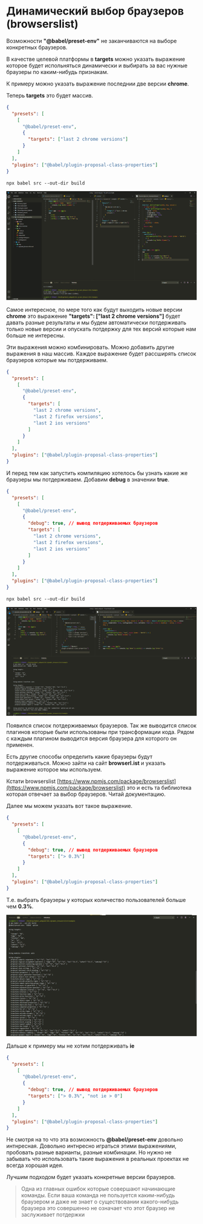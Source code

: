 # Динамический выбор браузеров (browserslist)

Возможности **"@babel/preset-env"** не заканчиваются на выборе конкретных браузеров.

В качестве целевой платформы в **targets** можно указать выражение которое будет испольняться динамически и выбирать за вас нужные браузеры по каким-нибудь признакам.

К примеру можно указать выражение последнии две версии **chrome**.

Теперь **targets** это будет массив.

```json
{
  "presets": [
    [
      "@babel/preset-env",
      {
        "targets": ["last 2 chrome versions"]
      }
    ]
  ],
  "plugins": ["@babel/plugin-proposal-class-properties"]
}
```

```shell
npx babel src --out-dir build
```

![](img/001.png)

Самое интересное, по мере того как будут выходить новые версии **chrome** это выражение **"targets": ["last 2 chrome versions"]** будет давать разные результаты и мы будем автоматически потдерживать только новые версии и опускать потдержку для тех версий которые нам больше не интересны.

Эти выражения можно комбинировать. Можно добавить другие выражения в наш массив. Каждое выражение будет рассширять список браузеров которые мы потдерживаем.

```json
{
  "presets": [
    [
      "@babel/preset-env",
      {
        "targets": [
          "last 2 chrome versions",
          "last 2 firefox versions",
          "last 2 ios versions"
        ]
      }
    ]
  ],
  "plugins": ["@babel/plugin-proposal-class-properties"]
}
```

И перед тем как запустить компиляцию хотелось бы узнать какие же браузеры мы потдерживаем. Добавим **debug** в значении **true**.

```json
{
  "presets": [
    [
      "@babel/preset-env",
      {
        "debug": true, // вывод потдерживаемых браузеров
        "targets": [
          "last 2 chrome versions",
          "last 2 firefox versions",
          "last 2 ios versions"
        ]
      }
    ]
  ],
  "plugins": ["@babel/plugin-proposal-class-properties"]
}
```

```shell
npx babel src --out-dir build
```

![](img/002.png)

Появился список потдерживаемых браузеров. Так же выводится список плагинов которые были использованы при трансформации кода. Рядом с каждым плагином выводится версия браузера для которого он применен.

Есть другие способы определить какие браузеры будут потдерживаться. Можно зайти на сайт **browserl.ist** и указать выражение которое мы используем.

Кстати browserslist [https://www.npmjs.com/package/browserslist](https://www.npmjs.com/package/browserslist) это и есть та библиотека которая отвечает за выбор браузеров. Читай документацию.

Далее мы можем указать вот такое выражение.

```json
{
  "presets": [
    [
      "@babel/preset-env",
      {
        "debug": true, // вывод потдерживаемых браузеров
        "targets": ["> 0.3%"]
      }
    ]
  ],
  "plugins": ["@babel/plugin-proposal-class-properties"]
}
```

Т.е. выбрать браузеры у которых количество пользователей больше чем **0.3%**.

![](img/003.png)

Дальше к примеру мы не хотим потдерживать **ie**

```json
{
  "presets": [
    [
      "@babel/preset-env",
      {
        "debug": true, // вывод потдерживаемых браузеров
        "targets": ["> 0.3%", "not ie > 0"]
      }
    ]
  ],
  "plugins": ["@babel/plugin-proposal-class-properties"]
}
```

Не смотря на то что эта возможность **@babel/preset-env** довольно интнресная. Довольно интнресно играться этими выражениями, пробовать разные варианты, разные комбинации. Но нужно не забывать что использовать такие выражения в реальных проектах не всегда хорошая идея.

Лучшим подходом будет указать конкретные версии браузеров.

> Одна из главных ошибок которые совершают начинающие команды. Если ваша команда не пользуется каким-нибудь браузером и даже не знает о существовании какого-нибудь браузера это совершенно не означает что этот браузер не заслуживает потдержки
